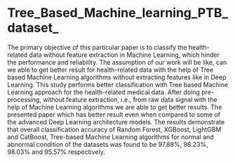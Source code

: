 # Tree_Based_Machine_learning_PTB_dataset_
The primary objective of this particular paper is to classify the health-related data without feature extraction in Machine Learning, which hinder the performance and reliability. The assumption of our work will be like, can we able to get better result for health-related data with the help of Tree based Machine Learning algorithms without extracting features like in Deep Learning. This study performs better classification with Tree based Machine Learning approach for the health-related medical data. After doing pre-processing, without feature extraction, i.e., from raw data signal with the help of Machine Learning algorithms we are able to get better results. The presented paper which has better result even when compared to some of the advanced Deep Learning architecture models. The results demonstrate that overall classification accuracy of Random Forest, XGBoost, LightGBM and CatBoost, Tree-based Machine Learning algorithms for normal and abnormal condition of the datasets was found to be 97.88%, 98.23%, 98.03% and 95.57% respectively.
